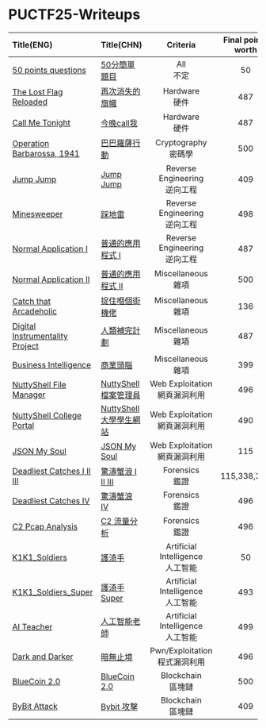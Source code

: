 # PUCTF25-Writeups

|Title(ENG)|Title(CHN)|Criteria|Final points worth|Writeup Author|
|:------------|:------------|:------:|:------:|:------:|
|[50 points questions](https://nuttyshell.notion.site/Guide-of-Beginner-Challenges-1ccd5c0f2b068034b994d631712f4dc0)|[50分簡單題目](https://nuttyshell.notion.site/Guide-of-Beginner-Challenges-1ccd5c0f2b068034b994d631712f4dc0)|All<br>不定|50|NuttyShell|
|[The Lost Flag Reloaded](https://github.com/TaokyleYT/PUCTF25-The_Lost_Flag_Reloaded-Writeup)|[再次消失的旗幟](https://github.com/TaokyleYT/PUCTF25-The_Lost_Flag_Reloaded-Writeup)|Hardware<br>硬件|487|Taokyle|
|[Call Me Tonight](https://hackmd.io/@ivanwong13768/PUCTF25_writeup#Call-Me-Tonight-8-solves)|[今晚call我](https://hackmd.io/@ivanwong13768/PUCTF25_writeup#Call-Me-Tonight-8-solves)|Hardware<br>硬件|487|ivanwong|
|[Operation Barbarossa, 1941](https://github.com/TaokyleYT/PUCTF25-Operation_Barbarossa_1941-Writeup)|[巴巴羅薩行動](https://github.com/TaokyleYT/PUCTF25-Operation_Barbarossa_1941-Writeup)|Cryptography<br>密碼學|500|Taokyle|
|[Jump Jump](https://github.com/TaokyleYT/PUCTF25-Jump_Jump-Writeup)|[Jump Jump](https://github.com/TaokyleYT/PUCTF25-Jump_Jump-Writeup)|Reverse Engineering<br>逆向工程|409|Taokyle|
|[Minesweeper](https://github.com/TaokyleYT/PUCTF25-Minesweeper-Writeup)|[踩地雷](https://github.com/TaokyleYT/PUCTF25-Minesweeper-Writeup)|Reverse Engineering<br>逆向工程|498|Taokyle|
|[Normal Application I](https://github.com/ryanlaw123/puctf25/blob/main/Reverse%20Engineering/Normal%20Application%20I.md#normal-application-i)|[普通的應用程式 I](https://github.com/ryanlaw123/puctf25/blob/main/Reverse%20Engineering/Normal%20Application%20I.md#normal-application-i)|Reverse Engineering<br>逆向工程|487|T003_Chill Player|
|[Normal Application II](https://github.com/ryanlaw123/puctf25/blob/main/Miscellaneous/Normal%20Application%20II.md#normal-application-ii)|[普通的應用程式 II](https://github.com/ryanlaw123/puctf25/blob/main/Miscellaneous/Normal%20Application%20II.md#normal-application-ii)|Miscellaneous<br>雜項|500|T003_Chill Player|
|[Catch that Arcadeholic](https://github.com/TaokyleYT/PUCTF25-Catch_that_Arcadeholic-Writeup)|[捉住嗰個街機佬](https://github.com/TaokyleYT/PUCTF25-Catch_that_Arcadeholic-Writeup)|Miscellaneous<br>雜項|136|Taokyle|
|[Digital Instrumentality Project](https://github.com/TaokyleYT/PUCTF25-Digital_Instrumentality_Project-Writeup)|[人類補完計劃](https://github.com/TaokyleYT/PUCTF25-Digital_Instrumentality_Project-Writeup)|Miscellaneous<br>雜項|487|Taokyle|
|[Business Intelligence](https://github.com/ryanlaw123/puctf25/blob/main/Miscellaneous/Business%20Intelligence.md#business-intelligence)|[商業頭腦](https://github.com/ryanlaw123/puctf25/blob/main/Miscellaneous/Business%20Intelligence.md#business-intelligence)|Miscellaneous<br>雜項|399|T003_Chill Player|
|[NuttyShell File Manager](https://qiita.com/tournip/items/90da8ff66d2113c08ce8#introduction)|[NuttyShell 檔案管理員](https://qiita.com/tournip/items/90da8ff66d2113c08ce8#introduction)|Web Exploitation<br>網頁漏洞利用|496|S017_Kadoorie|
|[NuttyShell College Portal](https://hackmd.io/@YMD/SJBSCbZ1lg#NuttyShell-College-Portal)|[NuttyShell 大學學生網站](https://hackmd.io/@YMD/SJBSCbZ1lg#NuttyShell-College-Portal)|Web Exploitation<br>網頁漏洞利用|490|YMD|
|[JSON My Soul](https://hackmd.io/@YMD/SJBSCbZ1lg#JSON-My-Soul)|[JSON My Soul](https://hackmd.io/@YMD/SJBSCbZ1lg#JSON-My-Soul)|Web Exploitation<br>網頁漏洞利用|115|YMD|
|[Deadliest Catches I II III](https://github.com/ryanlaw123/puctf25/tree/main/Forensics)|[驚濤蟹浪 I II III](https://github.com/ryanlaw123/puctf25/tree/main/Forensics)|Forensics<br>鑑證|115,338,364|T003_Chill Player|
|[Deadliest Catches IV](https://hackmd.io/@ivanwong13768/PUCTF25_writeup#Deadliest-Catch-IV-5-solves)|[驚濤蟹浪 IV](https://hackmd.io/@ivanwong13768/PUCTF25_writeup#Deadliest-Catch-IV-5-solves)|Forensics<br>鑑證|496|ivanwong|
|[C2 Pcap Analysis](https://hackmd.io/@ivanwong13768/PUCTF25_writeup#C2-Pcap-Analysis-5-solves)|[C2 流量分析](https://hackmd.io/@ivanwong13768/PUCTF25_writeup#C2-Pcap-Analysis-5-solves)|Forensics<br>鑑證|496|ivanwong|
|[K1K1_Soldiers](https://github.com/TaokyleYT/PUCTF25-K1K1_Soldiers-Writeup)|[護渏手](https://github.com/TaokyleYT/PUCTF25-K1K1_Soldiers-Writeup)|Artificial Intelligence<br>人工智能|50|Taokyle|
|[K1K1_Soldiers_Super](https://hackmd.io/@ivanwong13768/PUCTF25_writeup#K1K1_Soldiers-Super-6-solves)|[護渏手 Super](https://hackmd.io/@ivanwong13768/PUCTF25_writeup#K1K1_Soldiers-Super-6-solves)|Artificial Intelligence<br>人工智能|493|ivanwong|
|[AI Teacher](https://hackmd.io/@ivanwong13768/PUCTF25_writeup#AI-Teacher-3-solves)|[人工智能老師](https://hackmd.io/@ivanwong13768/PUCTF25_writeup#AI-Teacher-3-solves)|Artificial Intelligence<br>人工智能|499|ivanwong|
|[Dark and Darker](https://github.com/SleepingDragon22/nuttyshell-ctf-25-writeup/blob/master/darker.md)|[暗無止境](https://github.com/SleepingDragon22/nuttyshell-ctf-25-writeup/blob/master/darker.md)|Pwn/Exploitation<br>程式漏洞利用|496|Aiden|
|[BlueCoin 2.0](https://hackmd.io/@YMD/SJBSCbZ1lg#BlueCoin-20)|[BlueCoin 2.0](https://hackmd.io/@YMD/SJBSCbZ1lg#BlueCoin-20)|Blockchain<br>區塊鏈|500|YMD|
|[ByBit Attack](https://github.com/ryanlaw123/puctf25/blob/main/Blockchain/Bybit%20Attack.md#bybit-attack)|[Bybit 攻擊](https://github.com/ryanlaw123/puctf25/blob/main/Blockchain/Bybit%20Attack.md#bybit-attack)|Blockchain<br>區塊鏈|409|T003_Chill Player|
